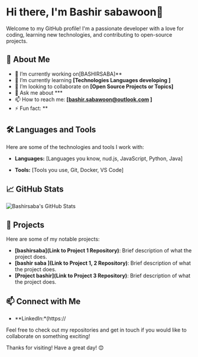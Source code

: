 # Hi there, I'm Bashir sabawoon👋

Welcome to my GitHub profile! I'm a passionate developer with a love for coding, learning new technologies, and contributing to open-source projects.

## 🌟 About Me

- 🔭 I’m currently working on[BASHIRSABA]**
- 🌱 I’m currently learning **[Technologies Languages  developing ]**
- 👯 I’m looking to collaborate on **[Open Source Projects or Topics]**
- 💬 Ask me about ***
- 📫 How to reach me: **[bashir.sabawoon@outlook.com ]**
- ⚡ Fun fact: **

## 🛠️ Languages and Tools

Here are some of the technologies and tools I work with:

- **Languages:** [Languages you know, nud.js, JavaScript, Python, Java]
  
- **Tools:** [Tools you use, Git, Docker, VS Code]

## 📈 GitHub Stats

![Bashirsaba's GitHub Stats](https://github-readme-stats.vercel.app/api?username=Bashirsaba&show_icons=true&theme=radical)

## 🚀 Projects

Here are some of my notable projects:

- **[bashirsaba](Link to Project 1 Repository)**: Brief description of what the project does.
- **[bashir saba ](Link to Project 1, 2 Repository)**: Brief description of what the project does.
- **[Project bashir](Link to Project 3 Repository)**: Brief description of what the project does.

## 📫 Connect with Me

- **LinkedIn:*(https://

Feel free to check out my repositories and get in touch if you would like to collaborate on something exciting!

Thanks for visiting! Have a great day! 😊
